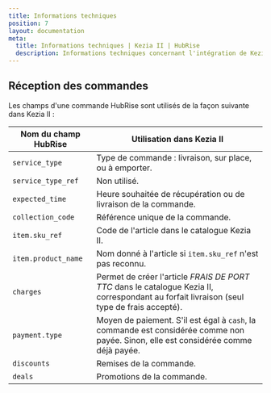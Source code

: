 ```yaml
---
title: Informations techniques
position: 7
layout: documentation
meta:
  title: Informations techniques | Kezia II | HubRise
  description: Informations techniques concernant l'intégration de Kezia II à HubRise. Connectez vos applications à HubRise avec facilité et synchronisez vos données.
---
```


## Réception des commandes

Les champs d'une commande HubRise sont utilisés de la façon suivante dans Kezia II :

| Nom du champ HubRise | Utilisation dans Kezia II                                                                                                                  |
| -------------------- | ------------------------------------------------------------------------------------------------------------------------------------------ |
| `service_type`       | Type de commande : livraison, sur place, ou à emporter.                                                                                    |
| `service_type_ref`   | Non utilisé.                                                                                                                               |
| `expected_time`      | Heure souhaitée de récupération ou de livraison de la commande.                                                                            |
| `collection_code`    | Référence unique de la commande.                                                                                                           |
| `item.sku_ref`       | Code de l'article dans le catalogue Kezia II.                                                                                              |
| `item.product_name`  | Nom donné à l'article si `item.sku_ref` n'est pas reconnu.                                                                                 |
| `charges`            | Permet de créer l'article _FRAIS DE PORT TTC_ dans le catalogue Kezia II, correspondant au forfait livraison (seul type de frais accepté). |
| `payment.type`       | Moyen de paiement. S'il est égal à `cash`, la commande est considérée comme non payée. Sinon, elle est considérée comme déjà payée.        |
| `discounts`          | Remises de la commande.                                                                                                                    |
| `deals`              | Promotions de la commande.                                                                                                                 |
